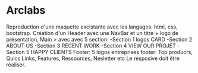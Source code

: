 # Arclabs
Reproduction d'une maquette excistante avec les langages: html, css, bootstrap. 
Création d'un Header avec une NavBar et un titre + logo de présentation, 
Main > avec avec 5 section: 
-Section 1 logos CARD
-Section 2 ABOUT US
-Section 3 RECENT WORK
-Section 4 VIEW OUR PROJET
-Section 5 HAPPY CLIENTS
Footer: 
5 logos entreprises 
footer: Top producrs, Quics Links, Features, Ressources, Nesletter etc
Le resposive doit être réaliser.
